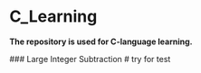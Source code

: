 # C_Learning
<p><strong>The repository is used for C-language learning.</strong></p>
### Large Integer Subtraction
# try for test

